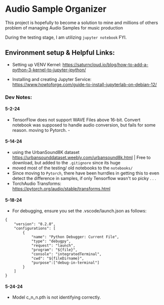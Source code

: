 # Audio Sample Organizer
This project is hopefully to become a solution to mine and millions of others problem of managing Audio Samples for music production

During the testing stage, I am utilizing `jupyter notebook` FYI.


## Environment setup & Helpful Links:
- Setting up VENV Kernel: https://saturncloud.io/blog/how-to-add-a-python-3-kernel-to-jupyter-ipython/

- Installing and creating Jupyter Service: https://www.howtoforge.com/guide-to-install-jupyterlab-on-debian-12/


### Dev Notes:

#### 5-2-24
- TensorFlow does not support WAVE Files above 16-bit. Convert notebook was supposed to handle audio conversion, but fails for some reason. moving to Pytorch. - 


#### 5-14-24
- using the UrbanSound8K dataset  https://urbansounddataset.weebly.com/urbansound8k.html | Free to download, but added to the `.gitignore` since its huge
- moved most of the testing/ old notebooks to the `notebooks/` 
- Since moving to `Pytorch`, there have been hurrdles in getting this to even detect the difference in samples, if only Tensorflow wasn't so picky . . .
- TorchAudio Transforms:  https://pytorch.org/audio/stable/transforms.html

#### 5-18-24
- For debugging, ensure you set the .vscode/launch.json as follows:
```
{
    "version": "0.2.0",
    "configurations": [
        {
            "name": "Python Debugger: Current File",
            "type": "debugpy",
            "request": "launch",
            "program": "${file}",
            "console": "integratedTerminal",
            "cwd": "${fileDirname}",
            "purpose":["debug-in-terminal"]
        }
    ]
}
```

#### 5-24-24
- Model c_n_n.pth is not identifying correctly.